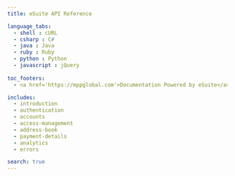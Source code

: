 ```yaml
---
title: eSuite API Reference

language_tabs:
  - shell : cURL
  - csharp : C#
  - java : Java
  - ruby : Ruby
  - python : Python
  - javascript : jQuery
  
toc_footers:
  - <a href='https://mppglobal.com'>Documentation Powered by eSuite</a>

includes:
  - introduction
  - authentication
  - accounts
  - access-management
  - address-book
  - payment-details
  - analytics
  - errors

search: true
---
```

